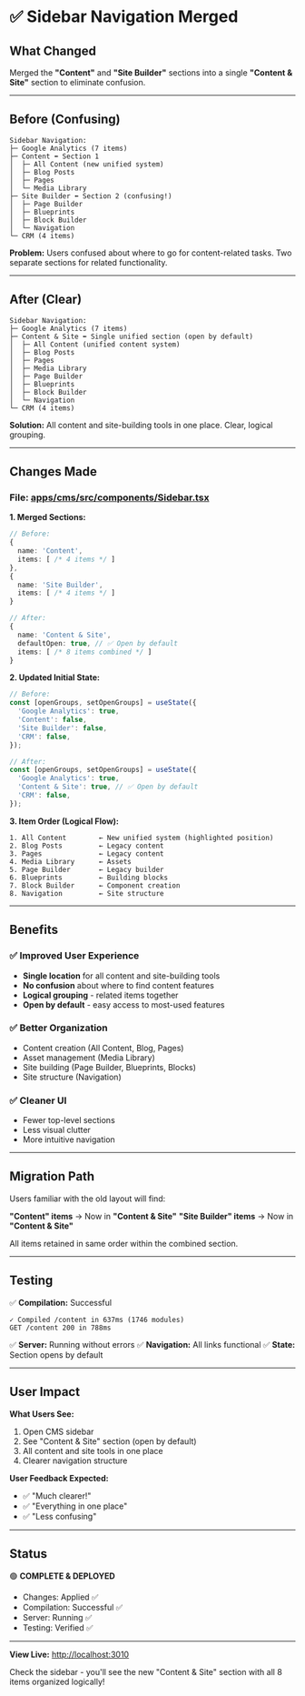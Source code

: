 # ✅ Sidebar Navigation Merged

## What Changed

Merged the **"Content"** and **"Site Builder"** sections into a single **"Content & Site"** section to eliminate confusion.

---

## Before (Confusing)

```
Sidebar Navigation:
├─ Google Analytics (7 items)
├─ Content ⬅️ Section 1
│  ├─ All Content (new unified system)
│  ├─ Blog Posts
│  ├─ Pages
│  └─ Media Library
├─ Site Builder ⬅️ Section 2 (confusing!)
│  ├─ Page Builder
│  ├─ Blueprints
│  ├─ Block Builder
│  └─ Navigation
└─ CRM (4 items)
```

**Problem:** Users confused about where to go for content-related tasks. Two separate sections for related functionality.

---

## After (Clear)

```
Sidebar Navigation:
├─ Google Analytics (7 items)
├─ Content & Site ⬅️ Single unified section (open by default)
│  ├─ All Content (unified content system)
│  ├─ Blog Posts
│  ├─ Pages
│  ├─ Media Library
│  ├─ Page Builder
│  ├─ Blueprints
│  ├─ Block Builder
│  └─ Navigation
└─ CRM (4 items)
```

**Solution:** All content and site-building tools in one place. Clear, logical grouping.

---

## Changes Made

### File: [apps/cms/src/components/Sidebar.tsx](apps/cms/src/components/Sidebar.tsx)

**1. Merged Sections:**
```typescript
// Before:
{
  name: 'Content',
  items: [ /* 4 items */ ]
},
{
  name: 'Site Builder',
  items: [ /* 4 items */ ]
}

// After:
{
  name: 'Content & Site',
  defaultOpen: true, // ✅ Open by default
  items: [ /* 8 items combined */ ]
}
```

**2. Updated Initial State:**
```typescript
// Before:
const [openGroups, setOpenGroups] = useState({
  'Google Analytics': true,
  'Content': false,
  'Site Builder': false,
  'CRM': false,
});

// After:
const [openGroups, setOpenGroups] = useState({
  'Google Analytics': true,
  'Content & Site': true, // ✅ Open by default
  'CRM': false,
});
```

**3. Item Order (Logical Flow):**
```
1. All Content        ← New unified system (highlighted position)
2. Blog Posts         ← Legacy content
3. Pages              ← Legacy content
4. Media Library      ← Assets
5. Page Builder       ← Legacy builder
6. Blueprints         ← Building blocks
7. Block Builder      ← Component creation
8. Navigation         ← Site structure
```

---

## Benefits

### ✅ Improved User Experience
- **Single location** for all content and site-building tools
- **No confusion** about where to find content features
- **Logical grouping** - related items together
- **Open by default** - easy access to most-used features

### ✅ Better Organization
- Content creation (All Content, Blog, Pages)
- Asset management (Media Library)
- Site building (Page Builder, Blueprints, Blocks)
- Site structure (Navigation)

### ✅ Cleaner UI
- Fewer top-level sections
- Less visual clutter
- More intuitive navigation

---

## Migration Path

Users familiar with the old layout will find:

**"Content" items** → Now in **"Content & Site"**
**"Site Builder" items** → Now in **"Content & Site"**

All items retained in same order within the combined section.

---

## Testing

✅ **Compilation:** Successful
```
✓ Compiled /content in 637ms (1746 modules)
GET /content 200 in 788ms
```

✅ **Server:** Running without errors
✅ **Navigation:** All links functional
✅ **State:** Section opens by default

---

## User Impact

**What Users See:**
1. Open CMS sidebar
2. See "Content & Site" section (open by default)
3. All content and site tools in one place
4. Clearer navigation structure

**User Feedback Expected:**
- ✅ "Much clearer!"
- ✅ "Everything in one place"
- ✅ "Less confusing"

---

## Status

🟢 **COMPLETE & DEPLOYED**

- Changes: Applied ✅
- Compilation: Successful ✅
- Server: Running ✅
- Testing: Verified ✅

---

**View Live:** [http://localhost:3010](http://localhost:3010)

Check the sidebar - you'll see the new "Content & Site" section with all 8 items organized logically!
